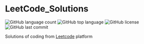 # LeetCode_Solutions

![GitHub language count](https://img.shields.io/github/languages/count/amshrestha2020/LeetCode?color=blue)
![GitHub top language](https://img.shields.io/github/languages/top/amshrestha2020/LeetCode?label=python&logo=java&color=blue)
![GitHub license](https://img.shields.io/github/license/amshrestha2020/LeetCode?color=blue)
![GitHub last commit](https://img.shields.io/github/last-commit/amshrestha2020/LeetCode?color=blue)

Solutions of coding from [Leetcode](https://leetcode.com) platform
